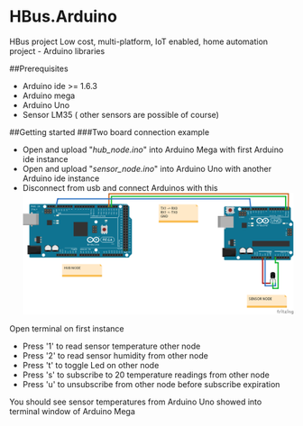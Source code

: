 # HBus.Arduino
HBus project Low cost, multi-platform, IoT enabled, home automation project - Arduino libraries

##Prerequisites
 - Arduino ide >= 1.6.3
 - Arduino mega
 - Arduino Uno
 - Sensor LM35 ( other sensors are possible of course)

##Getting started
###Two board connection example
- Open and upload "*hub_node.ino*" into Arduino Mega with first Arduino ide instance
- Open and upload "*sensor_node.ino*" into Arduino Uno with another Arduino ide instance
- Disconnect from usb and connect Arduinos with this 
![schema](https://github.com/vinmenn/HBus.Arduino/blob/master/HNode/images/sensor-hub%20example.png)

Open terminal on first instance
- Press '1' to read sensor temperature other node
- Press '2' to read sensor humidity from other node
- Press 't' to toggle Led on other node
- Press 's' to subscribe to 20 temperature readings from other node
- Press 'u' to unsubscribe from other node before subscribe expiration

You should see sensor temperatures from Arduino Uno showed into terminal window of Arduino Mega
